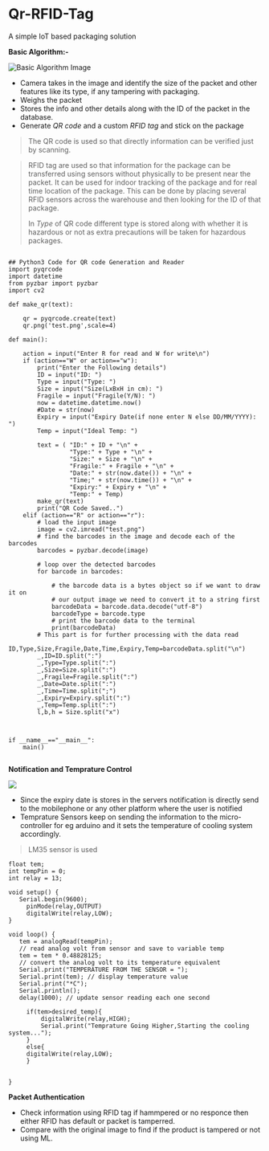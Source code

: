 # Qr-RFID-Tag
A simple IoT based packaging solution


**Basic Algorithm:-**

![Basic Algorithm Image](https://i.imgur.com/zzq8xef.png)

*	Camera takes in the image and identify the size of the packet and other features like its type, if any tampering with packaging.
*	Weighs the packet
*	Stores the info and other details along with the ID of the packet in the database.
*	Generate *QR code* and a custom *RFID tag* and stick on the package

> The QR code is used so that directly information can be verified just by scanning.

> RFID tag are used so that information for the package can be transferred using sensors without physically to be present near the packet. It can be used for indoor tracking of the package and for real time location of the package. This can be done by placing several RFID sensors across the warehouse and then looking for the ID of that package.
>
> In *Type* of QR code different type is stored along with whether it is hazardous or not as extra precautions will be taken for hazardous packages.
```

## Python3 Code for QR code Generation and Reader
import pyqrcode
import datetime
from pyzbar import pyzbar
import cv2

def make_qr(text):
    
    qr = pyqrcode.create(text)
    qr.png('test.png',scale=4)

def main():
    
    action = input("Enter R for read and W for write\n")
    if (action=="W" or action=="w"):
        print("Enter the Following details")
        ID = input("ID: ")
        Type = input("Type: ")
        Size = input("Size(LxBxH in cm): ")
        Fragile = input("Fragile(Y/N): ")
        now = datetime.datetime.now()
        #Date = str(now)
        Expiry = input("Expiry Date(if none enter N else DD/MM/YYYY): ")
        Temp = input("Ideal Temp: ")

        text = ( "ID:" + ID + "\n" +
                 "Type:" + Type + "\n" +
                 "Size:" + Size + "\n" +
                 "Fragile:" + Fragile + "\n" +
                 "Date:" + str(now.date()) + "\n" +
                 "Time;" + str(now.time()) + "\n" +
                 "Expiry:" + Expiry + "\n" +
                 "Temp:" + Temp)
        make_qr(text)
        print("QR Code Saved..")
    elif (action=="R" or action=="r"):
        # load the input image
        image = cv2.imread("test.png")
        # find the barcodes in the image and decode each of the barcodes
        barcodes = pyzbar.decode(image)
        
        # loop over the detected barcodes
        for barcode in barcodes:
            
            # the barcode data is a bytes object so if we want to draw it on
            # our output image we need to convert it to a string first
            barcodeData = barcode.data.decode("utf-8")
            barcodeType = barcode.type
            # print the barcode data to the terminal
            print(barcodeData)
        # This part is for further processing with the data read 
        ID,Type,Size,Fragile,Date,Time,Expiry,Temp=barcodeData.split("\n")         
        _,ID=ID.split(":")
        _,Type=Type.split(":")
        _,Size=Size.split(":")
        _,Fragile=Fragile.split(":")
        _,Date=Date.split(":")
        _,Time=Time.split(";")
        _,Expiry=Expiry.split(":")
        _,Temp=Temp.split(":")
        l,b,h = Size.split("x")
            
        

if __name__=="__main__":
    main()
    
```



**Notification and Temprature Control**

![](https://imgur.com/L3Wcrj3.jpg)

* Since the expiry date is stores in the servers notification is directly send to the mobilephone or any other platform where the user is notified
* Temprature Sensors keep on sending the information to the micro-controller for eg arduino and it sets the temperature of cooling system accordingly.

> LM35 sensor is used

```
float tem;
int tempPin = 0;
int relay = 13;

void setup() {
   Serial.begin(9600);
	 pinMode(relay,OUTPUT)
	 digitalWrite(relay,LOW);
}

void loop() {
   tem = analogRead(tempPin);
   // read analog volt from sensor and save to variable temp
   tem = tem * 0.48828125;
   // convert the analog volt to its temperature equivalent
   Serial.print("TEMPERATURE FROM THE SENSOR = ");
   Serial.print(tem); // display temperature value
   Serial.print("*C");
   Serial.println();
   delay(1000); // update sensor reading each one second
	 
	 if(tem>desired_temp){
		 digitalWrite(relay,HIGH);
		 Serial.print("Temprature Going Higher,Starting the cooling system...");
	 }
	 else{
	 digitalWrite(relay,LOW);
	 }
	 
	 
}
```


**Packet Authentication**

* Check information using RFID tag if hammpered or no responce then either RFID has default or packet is tamperred.
* Compare with the original image to find if the product is tampered or not using ML.
